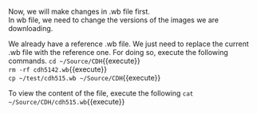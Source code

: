Now, we will make changes in .wb file first.<br>
In wb file, we need to change the versions of the images we are downloading.

We already have a reference .wb file. We just need to replace the current .wb file with the reference one. For doing so, execute the following commands.
`cd ~/Source/CDH`{{execute}}
<br>`rm -rf cdh5142.wb`{{execute}}
<br>`cp ~/test/cdh515.wb ~/Source/CDH`{{execute}}

To view the content of the file, execute the following
`cat ~/Source/CDH/cdh515.wb`{{execute}}
